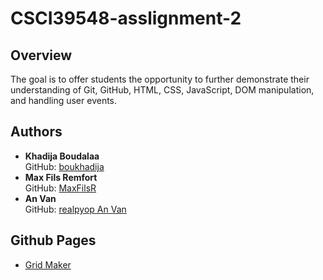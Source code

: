 # CSCI39548-asslignment-2

## Overview
The goal is to offer students the opportunity to further demonstrate their understanding of Git, GitHub, HTML,
CSS, JavaScript, DOM manipulation, and handling user events.
## Authors
- **Khadija Boudalaa**  
  GitHub: [boukhadija](https://github.com/boukhadija)  
- **Max Fils Remfort**  
  GitHub: [MaxFilsR]([https://github.com/MaxFilsR])  
- **An Van**  
  GitHub: [realpyop An Van]([https://github.com/realpyop)  
## Github Pages
- [Grid Maker]( https://maxfilsr.github.io/CSCI39548-asslignment-2/)
